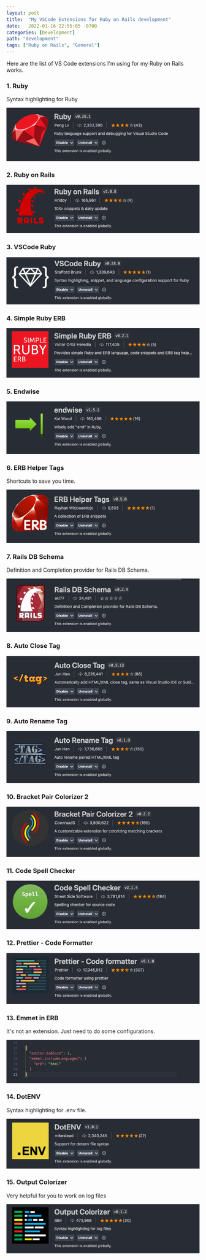 ```yaml
---
layout: post
title:  "My VSCode Extensions for Ruby on Rails development"
date:   2022-01-16 22:55:05 -0700
categories: [Development]
path: "development"
tags: ["Ruby on Rails", "General"]
---
```


Here are the list of VS Code extensions I'm using for my Ruby on Rails works.

### 1. Ruby

Syntax highlighting for Ruby

![VScode extensions for ruby on rails - Ruby](/assets/img/posts/2022/01162255_vscode_extensions_ruby.png "VScode extensions for ruby on rails - Ruby")

### 2. Ruby on Rails

![VScode extensions for ruby on rails - Ruby on Rails](/assets/img/posts/2022/01162255_vscode_extensions_ruby_on_rails.png "VScode extensions for ruby on rails - Ruby on Rails")

### 3. VSCode Ruby

![VScode extensions for ruby on rails - VSCode Ruby](/assets/img/posts/2022/01162255_vscode_extensions_vscode_ruby.png "VScode extensions for ruby on rails - VSCode Ruby")

### 4. Simple Ruby ERB

![VScode extensions for ruby on rails - Simple Ruby ERB](/assets/img/posts/2022/01162255_vscode_extensions_simple_ruby_erb.png "VScode extensions for ruby on rails - Simple Ruby ERB")

### 5. Endwise

![VScode extensions for ruby on rails - Endwise](/assets/img/posts/2022/01162255_vscode_extensions_endwise.png "VScode extensions for ruby on rails - Endwise")

### 6. ERB Helper Tags

Shortcuts to save you time.

![VScode extensions for ruby on rails - ERB Helper Tags](/assets/img/posts/2022/01162255_vscode_extensions_erb_helper_tags.png "VScode extensions for ruby on rails - ERB Helper Tags")

### 7. Rails DB Schema

Definition and Completion provider for Rails DB Schema.

![VScode extensions for ruby on rails - Rails DB Schema](/assets/img/posts/2022/01162255_vscode_extensions_rails_db_schema.png "VScode extensions for ruby on rails - Rails DB Schema")

### 8. Auto Close Tag

![VScode extensions for ruby on rails - Auto Close Tag](/assets/img/posts/2022/01162255_vscode_extensions_auto_close_tag.png "VScode extensions for ruby on rails - Auto Close Tag")

### 9. Auto Rename Tag

![VScode extensions for ruby on rails - Auto Rename Tag](/assets/img/posts/2022/01162255_vscode_extensions_auto_rename_tag.png "VScode extensions for ruby on rails - Auto Rename Tag")

### 10. Bracket Pair Colorizer 2

![VScode extensions for ruby on rails - Bracket Pair Colorizer 2](/assets/img/posts/2022/01162255_vscode_extensions_bracket_pair_colorizer_2.png "VScode extensions for ruby on rails - Bracket Pair Colorizer 2")

### 11. Code Spell Checker

![VScode extensions for ruby on rails - Code Spell Checker](/assets/img/posts/2022/01162255_vscode_extensions_code_spell_checker.png "VScode extensions for ruby on rails - Code Spell Checker")

### 12. Prettier - Code Formatter

![VScode extensions for ruby on rails - Prettier Code Formatter](/assets/img/posts/2022/01162255_vscode_extensions_prettier_code_formatter.png "VScode extensions for ruby on rails - Prettier Code Formatter")

### 13. Emmet in ERB

It's not an extension. Just need to do some configurations.

![VScode extensions for ruby on rails - Emmet in ERB](/assets/img/posts/2022/01162255_vscode_extensions_vscode_emmet_in_erb.png "VScode extensions for ruby on rails - Emmet in ERB")

### 14. DotENV

Syntax highlighting for .env file.

![VScode extensions for ruby on rails - DotENV](/assets/img/posts/2022/01162255_vscode_extensions_vscode_dot_env.png "VScode extensions for ruby on rails - DotENV")

### 15. Output Colorizer

Very helpful for you to work on log files

![VScode extensions for ruby on rails - Output Colorizer](/assets/img/posts/2022/01162255_vscode_extensions_vscode_output_colorizer.png "VScode extensions for ruby on rails - Output Colorizer")
